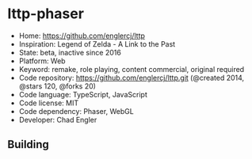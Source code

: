# lttp-phaser

- Home: https://github.com/englercj/lttp
- Inspiration: Legend of Zelda - A Link to the Past
- State: beta, inactive since 2016
- Platform: Web
- Keyword: remake, role playing, content commercial, original required
- Code repository: https://github.com/englercj/lttp.git (@created 2014, @stars 120, @forks 20)
- Code language: TypeScript, JavaScript
- Code license: MIT
- Code dependency: Phaser, WebGL
- Developer: Chad Engler

## Building
